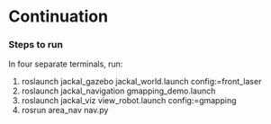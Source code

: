 # Continuation
### Steps to run
In four separate terminals, run:
1. roslaunch jackal_gazebo jackal_world.launch config:=front_laser
2. roslaunch jackal_navigation gmapping_demo.launch
3. roslaunch jackal_viz view_robot.launch config:=gmapping
4. rosrun area_nav nav.py

